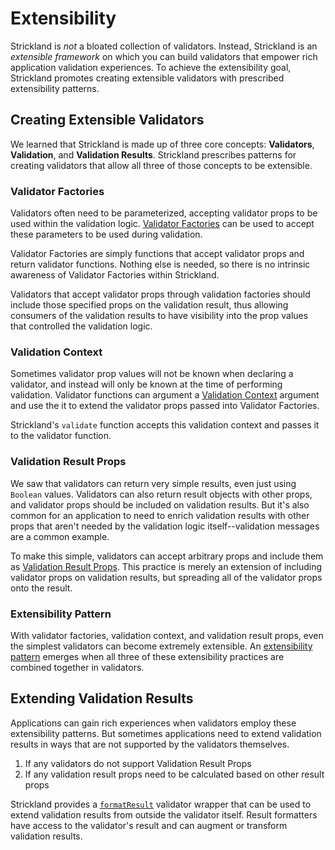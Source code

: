 # Extensibility

Strickland is _not_ a bloated collection of validators. Instead, Strickland is an _extensible framework_ on which you can build validators that empower rich application validation experiences. To achieve the extensibility goal, Strickland promotes creating extensible validators with prescribed extensibility patterns.

## Creating Extensible Validators

We learned that Strickland is made up of three core concepts: **Validators**, **Validation**, and **Validation Results**. Strickland prescribes patterns for creating validators that allow all three of those concepts to be extensible.

### Validator Factories

Validators often need to be parameterized, accepting validator props to be used within the validation logic. [Validator Factories](validator-factories.md) can be used to accept these parameters to be used during validation.

Validator Factories are simply functions that accept validator props and return validator functions. Nothing else is needed, so there is no intrinsic awareness of Validator Factories within Strickland.

Validators that accept validator props through validation factories should include those specified props on the validation result, thus allowing consumers of the validation results to have visibility into the prop values that controlled the validation logic.

### Validation Context

Sometimes validator prop values will not be known when declaring a validator, and instead will only be known at the time of performing validation. Validator functions can argument a [Validation Context](validation-context.md) argument and use the it to extend the validator props passed into Validator Factories.

Strickland's `validate` function accepts this validation context and passes it to the validator function.

### Validation Result Props

We saw that validators can return very simple results, even just using `Boolean` values. Validators can also return result objects with other props, and validator props should be included on validation results. But it's also common for an application to need to enrich validation results with other props that aren't needed by the validation logic itself--validation messages are a common example.

To make this simple, validators can accept arbitrary props and include them as [Validation Result Props](validation-result-props.md). This practice is merely an extension of including validator props on validation results, but spreading all of the validator props onto the result.

### Extensibility Pattern

With validator factories, validation context, and validation result props, even the simplest validators can become extremely extensible. An [extensibility pattern](extensibility-pattern.md) emerges when all three of these extensibility practices are combined together in validators.

## Extending Validation Results

Applications can gain rich experiences when validators employ these extensibility patterns. But sometimes applications need to extend validation results in ways that are not supported by the validators themselves.

1. If any validators do not support Validation Result Props
2. If any validation result props need to be calculated based on other result props

Strickland provides a [`formatResult`](formatresult.md) validator wrapper that can be used to extend validation results from outside the validator itself. Result formatters have access to the validator's result and can augment or transform validation results.

